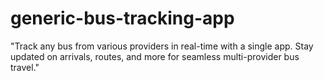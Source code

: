 # generic-bus-tracking-app
 "Track any bus from various providers in real-time with a single app. Stay updated on arrivals, routes, and more for seamless multi-provider bus travel."
